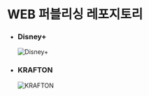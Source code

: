 <h1>WEB 퍼블리싱 레포지토리</h1>

<ul>
  <li>
    <h3> Disney+ </h3>
     <!-- ![Disney+](https://user-images.githubusercontent.com/109067637/211283735-1af663e3-0764-4315-a5b1-5444af20efcd.png) -->
    <img src='https://user-images.githubusercontent.com/109067637/211283735-1af663e3-0764-4315-a5b1-5444af20efcd.png' alt='Disney+'>
  </li>
  
  <li>
    <h3> KRAFTON </h3>
    <div>
      <!-- ![KRAFTON](https://user-images.githubusercontent.com/109067637/211285143-43125261-2172-4bc7-9327-e261010a5187.png) -->
      <img src='https://user-images.githubusercontent.com/109067637/211285143-43125261-2172-4bc7-9327-e261010a5187.png' alt='KRAFTON'>
    </div>
  </li>
</ul>
